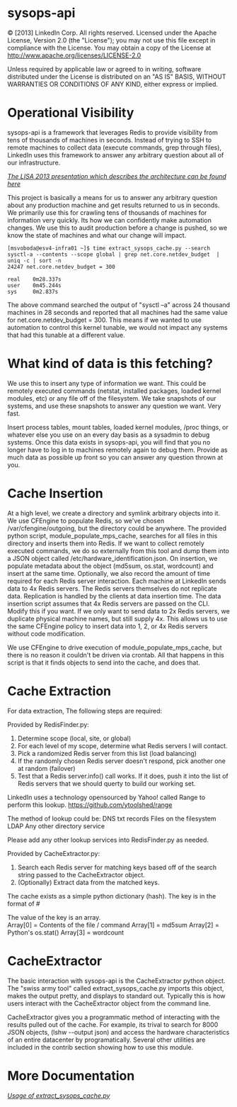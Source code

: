 sysops-api
===============================

© [2013] LinkedIn Corp. All rights reserved.
Licensed under the Apache License, Version 2.0 (the "License"); you may not use this file except in compliance with the License. You may obtain a copy of the License at  http://www.apache.org/licenses/LICENSE-2.0
 
Unless required by applicable law or agreed to in writing, software distributed under the License is distributed on an "AS IS" BASIS, WITHOUT WARRANTIES OR CONDITIONS OF ANY KIND, either express or implied.

Operational Visibility
===============================
sysops-api is a framework that leverages Redis to provide visibility from tens of thousands of machines in seconds.  Instead of trying to SSH to remote machines to collect data (execute commands, grep through files), LinkedIn uses this framework to answer any arbitrary question about all of our infrastructure.

*[The LISA 2013 presentation which describes the architecture can be found here](http://www.slideshare.net/MikeSvoboda/lisa-2013-sysopsapi-leveraging-inmemory-key-value-stores-for-large-scale-operations-with-redis-and-cfengine)*

This project is basically a means for us to answer any arbitrary question about any production machine and get results returned to us in seconds.   We primarily use this for crawling tens of thousands of machines for information very quickly.   Its how we can confidently make automation changes.  We use this to audit production before a change is pushed, so we know the state of machines and what our change will impact.  

    [msvoboda@esv4-infra01 ~]$ time extract_sysops_cache.py --search sysctl-a --contents --scope global | grep net.core.netdev_budget  | uniq -c | sort -n
    24247 net.core.netdev_budget = 300

    real	0m28.337s
    user	0m45.244s
    sys  	0m2.837s

The above command searched the output of "sysctl –a" across 24 thousand machines in 28 seconds and reported that all machines had the same value for net.core.netdev_budget = 300.   This means if we wanted to use automation to control this kernel tunable, we would not impact any systems that had this tunable at a different value.   

What kind of data is this fetching?
===============================
We use this to insert any type of information we want.  This could be remotely executed commands (netstat, installed packages, loaded kernel modules, etc) or any file off of the filesystem.     We take snapshots of our systems, and use these snapshots to answer any question we want.   Very fast.  

Insert process tables, mount tables, loaded kernel modules, /proc things, or whatever else you use on an every day basis as a sysadmin to debug systems.  Once this data exists in sysops-api, you will find that you no longer have to log in to machines remotely again to debug them.  Provide as much data as possible up front so you can answer any question thrown at you.

Cache Insertion
===============================
At a high level, we create a directory and symlink arbitrary objects into it.  We use CFEngine to populate Redis, so we've chosen /var/cfengine/outgoing,
but the directory could be anywhere.  The provided python script, module_populate_mps_cache, searches for all files in this directory and inserts them
into Redis.  If we want to collect remotely executed commands, we do so externally from this tool and dump them into a JSON object called
/etc/hardware_identification.json.  On insertion, we populate metadata about the object (md5sum, os.stat, wordcount) and insert at the same time. 
Optionally, we also record the amount of time required for each Redis server interaction.   Each machine at LinkedIn sends data to 4x Redis servers.  The
Redis servers themselves do not replicate data.  Replication is handled by the clients at data insertion time.   The data insertion script assumes that
4x Redis servers are passed on the CLI.  Modify this if you want.  If we only want to send data to 2x Redis servers, we duplicate physical machine names, but still supply 4x.  This allows us to use the same CFEngine policy to insert data into 1, 2, or 4x Redis servers without code modification.

We use CFEngine to drive execution of module_populate_mps_cache, but there is no reason it couldn't be driven via crontab.  All that happens in this
script is that it finds objects to send into the cache, and does that.

Cache Extraction
===============================
For data extraction, The following steps are required:

 Provided by RedisFinder.py:
  1. Determine scope (local, site, or global)
  2. For each level of my scope, determine what Redis servers I will contact.
  3. Pick a randomized Redis server from this list (load balancing)
  4. If the randomly chosen Redis server doesn't respond, pick another one at random (failover)
  5. Test that a Redis server.info() call works.  If it does, push it into the list of Redis servers that we should querty to build our working set.

LinkedIn uses a technology opensourced by Yahoo! called Range to perform this lookup.  https://github.com/ytoolshed/range

The method of lookup could be:
 DNS txt records
 Files on the filesystem
 LDAP
 Any other directory service

Please add any other lookup services into RedisFinder.py as needed.


 Provided by CacheExtractor.py:
  1. Search each Redis server for matching keys based off of the search string passed to the CacheExtractor object.
  2. (Optionally) Extract data from the matched keys. 

The cache exists as a simple python dictionary (hash). The key is in the format of
<hostname>#<filename>

The value of the key is an array.  
    Array[0] = Contents of the file / command 
    Array[1] = md5sum
    Array[2] = Python's os.stat()
    Array[3] =  wordcount

CacheExtractor
===============================
The basic interaction with sysops-api is the CacheExtractor python object.  The "swiss army tool" called extract_sysops_cache.py imports this object,
makes the output pretty, and displays to standard out.  Typically this is how users interact with the CacheExtractor object from the command line. 

CacheExtractor gives you a programmatic method of interacting with the results pulled out of the cache.  For example, its trival to search for 8000
JSON objects, (lshw --output json) and access the hardware characteristics of an entire datacenter by programatically.  Several other utilities are included in the contrib section showing how to use this module. 

More Documentation
===============================
*[Usage of extract_sysops_cache.py](https://github.com/linkedin/sysops-api/wiki/Extracting-the-Sysops-cache-for-fun-and-profit)*

